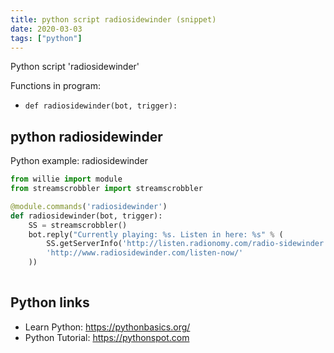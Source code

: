 ```yaml
---
title: python script radiosidewinder (snippet)
date: 2020-03-03
tags: ["python"]
---
```

Python script 'radiosidewinder'

Functions in program: 
* `def radiosidewinder(bot, trigger):`

## python radiosidewinder

Python example: radiosidewinder

```python
from willie import module
from streamscrobbler import streamscrobbler

@module.commands('radiosidewinder')
def radiosidewinder(bot, trigger):
    SS = streamscrobbler()
    bot.reply("Currently playing: %s. Listen in here: %s" % (
        SS.getServerInfo('http://listen.radionomy.com/radio-sidewinder').get("metadata").get('song'),
        'http://www.radiosidewinder.com/listen-now/'
    ))
        


```

## Python links

- Learn Python: https://pythonbasics.org/
- Python Tutorial: https://pythonspot.com

